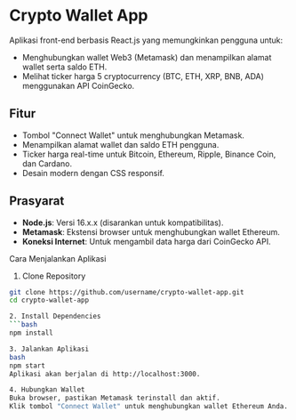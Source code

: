 # Crypto Wallet App

Aplikasi front-end berbasis React.js yang memungkinkan pengguna untuk:
- Menghubungkan wallet Web3 (Metamask) dan menampilkan alamat wallet serta saldo ETH.
- Melihat ticker harga 5 cryptocurrency (BTC, ETH, XRP, BNB, ADA) menggunakan API CoinGecko.

## Fitur
- Tombol "Connect Wallet" untuk menghubungkan Metamask.
- Menampilkan alamat wallet dan saldo ETH pengguna.
- Ticker harga real-time untuk Bitcoin, Ethereum, Ripple, Binance Coin, dan Cardano.
- Desain modern dengan CSS responsif.

## Prasyarat
- **Node.js**: Versi 16.x.x (disarankan untuk kompatibilitas).
- **Metamask**: Ekstensi browser untuk menghubungkan wallet Ethereum.
- **Koneksi Internet**: Untuk mengambil data harga dari CoinGecko API.

Cara Menjalankan Aplikasi

1. Clone Repository
```bash
git clone https://github.com/username/crypto-wallet-app.git
cd crypto-wallet-app

2. Install Dependencies
```bash
npm install

3. Jalankan Aplikasi
bash
npm start
Aplikasi akan berjalan di http://localhost:3000.

4. Hubungkan Wallet
Buka browser, pastikan Metamask terinstall dan aktif.
Klik tombol "Connect Wallet" untuk menghubungkan wallet Ethereum Anda.
